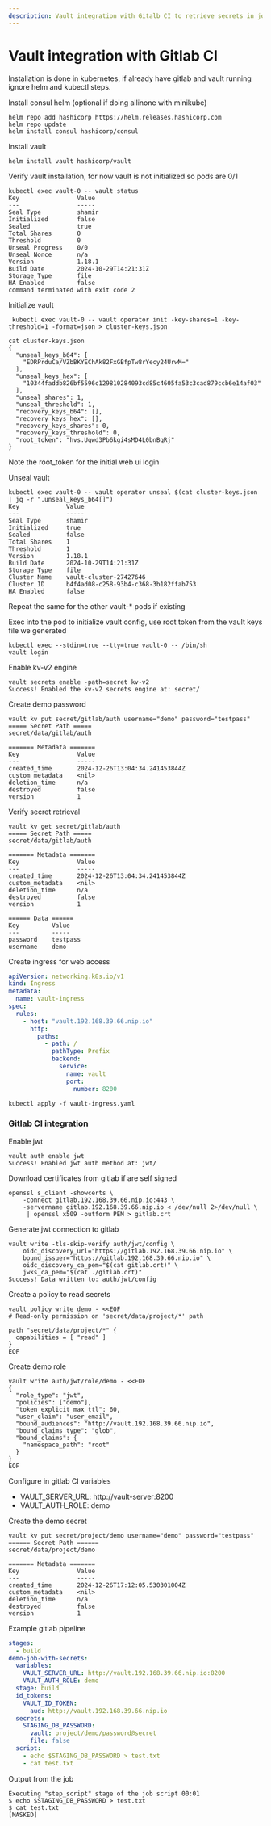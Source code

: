 ```yaml
---
description: Vault integration with Gitalb CI to retrieve secrets in job pipelines
---
```


# Vault integration with Gitlab CI

Installation is done in kubernetes, if already have gitlab and vault running ignore helm and kubectl steps.

Install consul helm (optional if doing allinone with minikube)

```
helm repo add hashicorp https://helm.releases.hashicorp.com
helm repo update
helm install consul hashicorp/consul
```

Install vault

```
helm install vault hashicorp/vault
```

Verify vault installation, for now vault is not initialized so pods are 0/1

```
kubectl exec vault-0 -- vault status
Key                Value
---                -----
Seal Type          shamir
Initialized        false
Sealed             true
Total Shares       0
Threshold          0
Unseal Progress    0/0
Unseal Nonce       n/a
Version            1.18.1
Build Date         2024-10-29T14:21:31Z
Storage Type       file
HA Enabled         false
command terminated with exit code 2
```

Initialize vault

```
 kubectl exec vault-0 -- vault operator init -key-shares=1 -key-threshold=1 -format=json > cluster-keys.json
```

```
cat cluster-keys.json
{
  "unseal_keys_b64": [
    "EDRPrduCa/VZbBKYEChAk82FxGBfpTw8rYecy24UrwM="
  ],
  "unseal_keys_hex": [
    "10344faddb826bf5596c129810284093cd85c4605fa53c3cad879ccb6e14af03"
  ],
  "unseal_shares": 1,
  "unseal_threshold": 1,
  "recovery_keys_b64": [],
  "recovery_keys_hex": [],
  "recovery_keys_shares": 0,
  "recovery_keys_threshold": 0,
  "root_token": "hvs.Uqwd3Pb6kgi4sMD4L0bnBqRj"
}
```

Note the root\_token for the initial web ui login

Unseal vault

```
kubectl exec vault-0 -- vault operator unseal $(cat cluster-keys.json | jq -r ".unseal_keys_b64[]")
Key             Value
---             -----
Seal Type       shamir
Initialized     true
Sealed          false
Total Shares    1
Threshold       1
Version         1.18.1
Build Date      2024-10-29T14:21:31Z
Storage Type    file
Cluster Name    vault-cluster-27427646
Cluster ID      b4f4ad08-c258-93b4-c368-3b182ffab753
HA Enabled      false
```

Repeat the same for the other vault-\* pods if existing

Exec into the pod to initialize vault config, use root token from the vault keys file we generated

```
kubectl exec --stdin=true --tty=true vault-0 -- /bin/sh
vault login
```

Enable kv-v2 engine

```
vault secrets enable -path=secret kv-v2
Success! Enabled the kv-v2 secrets engine at: secret/
```

Create demo password

```
vault kv put secret/gitlab/auth username="demo" password="testpass"
===== Secret Path =====
secret/data/gitlab/auth

======= Metadata =======
Key                Value
---                -----
created_time       2024-12-26T13:04:34.241453844Z
custom_metadata    <nil>
deletion_time      n/a
destroyed          false
version            1
```

Verify secret retrieval

```
vault kv get secret/gitlab/auth
===== Secret Path =====
secret/data/gitlab/auth

======= Metadata =======
Key                Value
---                -----
created_time       2024-12-26T13:04:34.241453844Z
custom_metadata    <nil>
deletion_time      n/a
destroyed          false
version            1

====== Data ======
Key         Value
---         -----
password    testpass
username    demo
```

Create ingress for web access

```yaml
apiVersion: networking.k8s.io/v1
kind: Ingress
metadata:
  name: vault-ingress
spec:
  rules:
    - host: "vault.192.168.39.66.nip.io"
      http:
        paths:
          - path: /
            pathType: Prefix
            backend:
              service:
                name: vault
                port:
                  number: 8200
```

```
kubectl apply -f vault-ingress.yaml
```

### Gitlab CI integration

Enable jwt

```
vault auth enable jwt
Success! Enabled jwt auth method at: jwt/
```

Download certificates from gitlab if are self signed

```
openssl s_client -showcerts \
    -connect gitlab.192.168.39.66.nip.io:443 \
    -servername gitlab.192.168.39.66.nip.io < /dev/null 2>/dev/null \
     | openssl x509 -outform PEM > gitlab.crt
```

Generate jwt connection to gitlab

```
vault write -tls-skip-verify auth/jwt/config \
    oidc_discovery_url="https://gitlab.192.168.39.66.nip.io" \
    bound_issuer="https://gitlab.192.168.39.66.nip.io" \
    oidc_discovery_ca_pem="$(cat gitlab.crt)" \
    jwks_ca_pem="$(cat ./gitlab.crt)"
Success! Data written to: auth/jwt/config
```

Create a policy to read secrets

```
vault policy write demo - <<EOF
# Read-only permission on 'secret/data/project/*' path

path "secret/data/project/*" {
  capabilities = [ "read" ]
}
EOF
```

Create demo role

```
vault write auth/jwt/role/demo - <<EOF
{
  "role_type": "jwt",
  "policies": ["demo"],
  "token_explicit_max_ttl": 60,
  "user_claim": "user_email",
  "bound_audiences": "http://vault.192.168.39.66.nip.io",
  "bound_claims_type": "glob",
  "bound_claims": {
    "namespace_path": "root"
  }
}
EOF
```

Configure in gitlab CI variables

* VAULT\_SERVER\_URL: http://vault-server:8200
* VAULT\_AUTH\_ROLE: demo

Create the demo secret

```
vault kv put secret/project/demo username="demo" password="testpass"
====== Secret Path ======
secret/data/project/demo

======= Metadata =======
Key                Value
---                -----
created_time       2024-12-26T17:12:05.530301004Z
custom_metadata    <nil>
deletion_time      n/a
destroyed          false
version            1
```

Example gitlab pipeline

```yaml
stages:
  - build
demo-job-with-secrets:
  variables:
    VAULT_SERVER_URL: http://vault.192.168.39.66.nip.io:8200
    VAULT_AUTH_ROLE: demo
  stage: build
  id_tokens:
    VAULT_ID_TOKEN:
      aud: http://vault.192.168.39.66.nip.io
  secrets:
    STAGING_DB_PASSWORD:
      vault: project/demo/password@secret
      file: false
  script:
    - echo $STAGING_DB_PASSWORD > test.txt
    - cat test.txt
```

Output from the job

```
Executing "step_script" stage of the job script 00:01
$ echo $STAGING_DB_PASSWORD > test.txt
$ cat test.txt
[MASKED]
```
